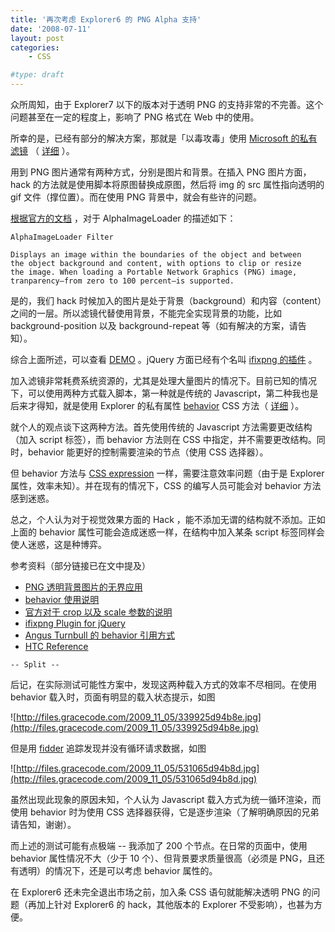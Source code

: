 ```yaml
---
title: '再次考虑 Explorer6 的 PNG Alpha 支持'
date: '2008-07-11'
layout: post
categories:
    - CSS

#type: draft
---
```


众所周知，由于 Explorer7 以下的版本对于透明 PNG 的支持非常的不完善。这个问题甚至在一定的程度上，影响了 PNG 格式在 Web 中的使用。

所幸的是，已经有部分的解决方案，那就是「以毒攻毒」使用  [Microsoft 的私有滤镜](http://msdn.microsoft.com/en-us/library/ms532969.aspx) （ [详细](http://www.planabc.net/2007/01/10/ie6_png_hack/) ）。

用到 PNG 图片通常有两种方式，分别是图片和背景。在插入 PNG 图片方面，hack 的方法就是使用脚本将原图替换成原图，然后将 img 的 src 属性指向透明的 gif 文件（撑位置）。而在使用 PNG 背景中，就会有些许的问题。

 [根据官方的文档](http://msdn.microsoft.com/en-us/library/ms532969.aspx) ，对于 AlphaImageLoader 的描述如下：

```
AlphaImageLoader Filter

Displays an image within the boundaries of the object and between 
the object background and content, with options to clip or resize 
the image. When loading a Portable Network Graphics (PNG) image, 
tranparency—from zero to 100 percent—is supported. 
```

是的，我们 hack 时候加入的图片是处于背景（background）和内容（content）之间的一层。所以滤镜代替使用背景，不能完全实现背景的功能，比如 background-position 以及 background-repeat 等（如有解决的方案，请告知）。

综合上面所述，可以查看  [DEMO](http://graceco.de/ie6fix/fixpng.html)  。jQuery 方面已经有个名叫  [ifixpng 的插件](http://jquery.khurshid.com/ifixpng.php) 。

加入滤镜非常耗费系统资源的，尤其是处理大量图片的情况下。目前已知的情况下，可以使用两种方式载入脚本，第一种就是传统的 Javascript，第二种我也是后来才得知，就是使用 Explorer 的私有属性  [behavior](http://www.yesky.com/imagesnew/software/css/css2/c_behavior.html)  CSS 方法（ [详细](http://www.twinhelix.com/css/iepngfix/) ）。

就个人的观点谈下这两种方法。首先使用传统的 Javascript 方法需要更改结构（加入 script 标签），而 behavior 方法则在 CSS 中指定，并不需要更改结构。同时，behavior 能更好的控制需要渲染的节点（使用 CSS 选择器）。

但 behavior 方法与  [CSS expression](http://msdn.microsoft.com/en-us/library/ms537634.aspx)  一样，需要注意效率问题（由于是 Explorer 属性，效率未知）。并在现有的情况下，CSS 的编写人员可能会对 behavior 方法感到迷惑。

总之，个人认为对于视觉效果方面的 Hack ，能不添加无谓的结构就不添加。正如上面的 behavior 属性可能会造成迷惑一样，在结构中加入某条 script 标签同样会使人迷惑，这是种博弈。

参考资料（部分链接已在文中提及）

*  [PNG 透明背景图片的无界应用](http://www.planabc.net/2007/01/10/ie6_png_hack/) 
*  [behavior 使用说明](http://www.yesky.com/imagesnew/software/css/css2/c_behavior.html) 
*  [官方对于 crop 以及 scale 参数的说明](http://msdn.microsoft.com/en-us/library/ms532920(VS.85).aspx) 
*  [ifixpng Plugin for jQuery](http://jquery.khurshid.com/ifixpng.php) 
*  [Angus Turnbull 的 behavior 引用方式](http://www.twinhelix.com/css/iepngfix/) 
*  [HTC Reference](http://msdn.microsoft.com/en-us/library/ms531018(VS.85).aspx) 


`-- Split --`

后记，在实际测试可能性方案中，发现这两种载入方式的效率不尽相同。在使用 behavior 载入时，页面有明显的载入状态提示，如图

![http://files.gracecode.com/2009_11_05/339925d94b8e.jpg](http://files.gracecode.com/2009_11_05/339925d94b8e.jpg)

但是用  [fidder](http://www.fiddlertool.com/fiddler/version.asp)  追踪发现并没有循环请求数据，如图

![http://files.gracecode.com/2009_11_05/531065d94b8d.jpg](http://files.gracecode.com/2009_11_05/531065d94b8d.jpg)

虽然出现此现象的原因未知，个人认为 Javascript 载入方式为统一循环渲染，而使用 behavior 时为使用 CSS 选择器获得，它是逐步渲染（了解明确原因的兄弟请告知，谢谢）。

而上述的测试可能有点极端 -- 我添加了 200 个节点。在日常的页面中，使用 behavior 属性情况不大（少于 10 个）、但背景要求质量很高（必须是 PNG，且还有透明）的情况下，还是可以考虑 behavior 属性的。

在 Explorer6 还未完全退出市场之前，加入条 CSS 语句就能解决透明 PNG 的问题（再加上针对 Explorer6 的 hack，其他版本的 Explorer 不受影响），也甚为方便。
